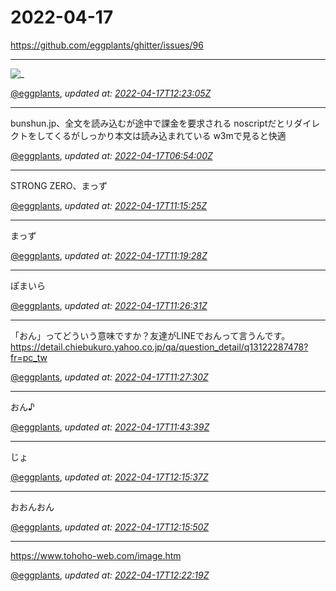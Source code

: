 # 2022-04-17

<https://github.com/eggplants/ghitter/issues/96>

---

![_](https://github.githubassets.com/images/mona-loading-default.gif)

[@eggplants](https://github.com/eggplants), *updated at: [2022-04-17T12:23:05Z](https://github.com/eggplants/ghitter/issues/96#issue-1206137900)*

---

bunshun.jp、全文を読み込むが途中で課金を要求される
noscriptだとリダイレクトをしてくるがしっかり本文は読み込まれている
w3mで見ると快適

[@eggplants](https://github.com/eggplants), *updated at: [2022-04-17T06:54:00Z](https://github.com/eggplants/ghitter/issues/96#issuecomment-1100817583)*

---

STRONG ZERO、まっず

[@eggplants](https://github.com/eggplants), *updated at: [2022-04-17T11:15:25Z](https://github.com/eggplants/ghitter/issues/96#issuecomment-1100855321)*

---

まっず

[@eggplants](https://github.com/eggplants), *updated at: [2022-04-17T11:19:28Z](https://github.com/eggplants/ghitter/issues/96#issuecomment-1100855901)*

---

ぽまいら

[@eggplants](https://github.com/eggplants), *updated at: [2022-04-17T11:26:31Z](https://github.com/eggplants/ghitter/issues/96#issuecomment-1100856907)*

---

「おん」ってどういう意味ですか？友達がLINEでおんって言うんです。 https://detail.chiebukuro.yahoo.co.jp/qa/question_detail/q13122287478?fr=pc_tw

[@eggplants](https://github.com/eggplants), *updated at: [2022-04-17T11:27:30Z](https://github.com/eggplants/ghitter/issues/96#issuecomment-1100857051)*

---

おん♪

[@eggplants](https://github.com/eggplants), *updated at: [2022-04-17T11:43:39Z](https://github.com/eggplants/ghitter/issues/96#issuecomment-1100859419)*

---

じょ

[@eggplants](https://github.com/eggplants), *updated at: [2022-04-17T12:15:37Z](https://github.com/eggplants/ghitter/issues/96#issuecomment-1100864052)*

---

おおんおん

[@eggplants](https://github.com/eggplants), *updated at: [2022-04-17T12:15:50Z](https://github.com/eggplants/ghitter/issues/96#issuecomment-1100864079)*

---

https://www.tohoho-web.com/image.htm

[@eggplants](https://github.com/eggplants), *updated at: [2022-04-17T12:22:19Z](https://github.com/eggplants/ghitter/issues/96#issuecomment-1100865079)*
